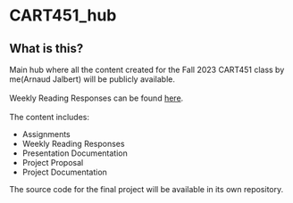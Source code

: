 # CART451_hub

## What is this?
Main hub where all the content created for the Fall 2023 CART451 class by me(Arnaud Jalbert) will be publicly available.\
\
Weekly Reading Responses can be found [here](https://arnaudjalbert.github.io/CART451_hub/).\
\
The content includes:

* Assignments
* Weekly Reading Responses
* Presentation Documentation
* Project Proposal
* Project Documentation

The source code for the final project will be available in its own repository.
